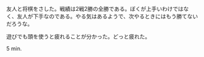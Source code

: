 友人と将棋をさした。戦績は2戦2勝の全勝である。ぼくが上手いわけではなく、友人が下手なのである。やる気はあるようで、次やるときにはもう勝てないだろうな。

遊びでも頭を使うと疲れることが分かった。どっと疲れた。

5 min.

